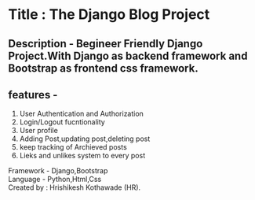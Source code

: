 
# Title : The Django Blog Project
## Description - Begineer Friendly Django Project.With Django as backend framework and Bootstrap as frontend css framework.
## features - 
<ol>
                <li>User Authentication and Authorization</li>
                <li>Login/Logout fucntionality</li>
                <li>User profile</li>
                <li>Adding Post,updating post,deleting post</li>
                <li>keep tracking of Archieved posts</li>
                <li>Lieks and unlikes system to every post</li>
              </ol>
Framework - Django,Bootstrap
<br>
Language - Python,Html,Css
<br>
Created by : Hrishikesh Kothawade (HR).
